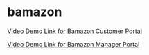 # bamazon

[Video Demo Link for Bamazon Customer Portal](https://youtu.be/szplNfGrup0)

[Video Demo Link for Bamazon Manager Portal](https://youtu.be/alNCbh4FZVo)
